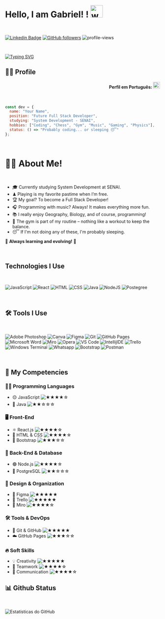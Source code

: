 # Hello, I am Gabriel! ! <img src="https://user-images.githubusercontent.com/72663882/171687151-bb31c996-c9d2-49c8-b593-734946893b23.gif" alt="waving hand gif" aria-hidden="true" width="40" />

<br>

[![Linkedin Badge](https://img.shields.io/badge/-LinkedIn-blue?style=flat-square&logo=Linkedin&logoColor=white&link=https://www.linkedin.com/in/nicholas-carvalho-2b73a5297/)](https://www.linkedin.com/in/gabriel-fernandes-a90649329/)
[![GitHub followers](https://img.shields.io/github/followers/GabrielFerLacerda?label=Follow&style=social)](https://github.com/nicholas-sc-08)
![profile-views](https://komarev.com/ghpvc/?username=GabrielFerLacerda&color=blue)

<br>

[![Typing SVG](https://readme-typing-svg.demolab.com?font=Fira+Code&pause=1000&width=435&lines=Hello+Dev%C2%B4s%2C+Sou+o+Gabriel!+%E2%9C%8C%EF%B8%8F;Futuro+Full-Stack+Developer!+%F0%9F%92%BB;Sejam+bem-vindos(as)+ao+meu+Perfil%F0%9F%A4%93)](https://git.io/typing-svg)

## 👨‍💻 Profile

  <div align="right">
  
#### Perfil em Português: <kbd>[<img title="English" alt="English" src="https://img.icons8.com/color/48/000000/brazil.png" width="22">](https://github.com/GabrielFerLacerda/GabrielFerLacerda/blob/main/README.md)</kbd>

  
  </div>

<br>

```js
const dev = {
  name: "Your Name",
  position: "Future Full Stack Developer",
  studying: "System Development - SENAI",
  hobbies: ["Coding", "Chess", "Gym", "Music", "Gaming", "Physics"],
  status: () => "Probably coding... or sleeping 😴"
};
```

<br>

# 👨‍💻 About Me!

<br>

- 🎓 Currently studying System Development at SENAI.
- ♟ Playing is my favorite pastime when I’m free.
- 🏆 My goal? To become a Full Stack Developer!
- 🎧 Programming with music? Always! It makes everything more fun.
- 📚 I really enjoy Geography, Biology, and of course, programming!
- 💪 The gym is part of my routine – nothing like a workout to keep the balance.
- 😴 If I'm not doing any of these, I'm probably sleeping.

🚀 **Always learning and evolving!** 🚀  

<br>


##  Technologies I Use

<br>

![JavaScript](https://img.shields.io/badge/JavaScript-F7DF1E?style=for-the-badge&logo=javascript&logoColor=black)
![React](https://img.shields.io/badge/React-20232A?style=for-the-badge&logo=react&logoColor=61DAFB)
![HTML](https://img.shields.io/badge/HTML5-E34F26?style=for-the-badge&logo=html5&logoColor=white)
![CSS](https://img.shields.io/badge/CSS3-1572B6?style=for-the-badge&logo=css3&logoColor=white)
![Java](https://img.shields.io/badge/java-%23ED8B00.svg?style=for-the-badge&logo=openjdk&logoColor=black)
![NodeJS](https://img.shields.io/badge/Node%20js-339933?style=for-the-badge&logo=nodedotjs&logoColor=white)
![Postegree](https://img.shields.io/badge/postgresql-4169e1?style=for-the-badge&logo=postgresql&logoColor=white)

<br>

## 🛠  Tools I Use
 
<br>

![Adobe Photoshop](https://img.shields.io/badge/Adobe%20Photoshop-31A8FF?style=for-the-badge&logo=Adobe%20Photoshop&logoColor=black)
![Canva](https://img.shields.io/badge/Canva-%2300C4CC.svg?&style=for-the-badge&logo=Canva&logoColor=black)
![Figma](https://img.shields.io/badge/Figma-090909?style=for-the-badge&logo=figma&logoColor=white)
![Git](https://img.shields.io/badge/GIT-E44C30?style=for-the-badge&logo=git&logoColor=black)
![GitHub Pages](https://img.shields.io/badge/GitHub_Pages-100000?style=for-the-badge&logo=github&logoColor=white)
![Microsoft Word](https://img.shields.io/badge/Microsoft_Word-2B579A?style=for-the-badge&logo=microsoft-word&logoColor=black)
![Miro](https://img.shields.io/badge/Miro-050038?style=for-the-badge&logo=Miro&logoColor=white)
![Opera](https://img.shields.io/badge/Opera-FF1B2D?style=for-the-badge&logo=Opera&logoColor=black)
![VS Code](https://img.shields.io/badge/Visual_Studio_Code-0078D4?style=for-the-badge&logo=visual%20studio%20code&logoColor=black)
![IntellijIDE](https://img.shields.io/badge/IntelliJ_IDEA-000000.svg?style=for-the-badge&logo=intellij-idea&logoColor=white)
![Trello](https://img.shields.io/badge/Trello-0052CC?style=for-the-badge&logo=trello&logoColor=black)
![Windows Terminal](https://img.shields.io/badge/windows%20terminal-4D4D4D?style=for-the-badge&logo=windows%20terminal&logoColor=white)
![Whatsapp](https://img.shields.io/badge/WhatsApp-25D366?style=for-the-badge&logo=whatsapp&logoColor=white)
![Bootstrap](https://img.shields.io/badge/Bootstrap-563D7C?style=for-the-badge&logo=bootstrap&logoColor=white)
![Postman](https://img.shields.io/badge/Postman-FF6C37?style=for-the-badge&logo=Postman&logoColor=white)

<br>


## 🚀 My Competencies

### 👨‍💻  Programming Languages 
- 🟡 JavaScript ![★★★★☆](https://img.shields.io/badge/-4/5-yellow)  
- 🔴 Java ![★★☆☆☆](https://img.shields.io/badge/-2/5-red)  

### 🖥️ Front-End  
- ⚛️ React.js ![★★★★☆](https://img.shields.io/badge/-4/5-lightgrey)  
- 🎨 HTML & CSS ![★★★★☆](https://img.shields.io/badge/-4/5-orange)  
- 💠 Bootstrap ![★★★☆☆](https://img.shields.io/badge/-3/5-purple)  

### 🔧 Back-End & Database 
- 🟢 Node.js ![★★★★☆](https://img.shields.io/badge/-4/5-green)  
- 🐘 PostgreSQL ![★★☆☆☆](https://img.shields.io/badge/-2/5-blue)  

### 🎨 Design & Organization 
- 🎨 Figma ![★★★★★](https://img.shields.io/badge/-5/5-purple)  
- 📌 Trello ![★★★★★](https://img.shields.io/badge/-5/5-blue)  
- 🧠 Miro ![★★★★☆](https://img.shields.io/badge/-4/5-yellow)  

### 🛠️ Tools & DevOps
- 🐙 Git & GitHub ![★★★★★](https://img.shields.io/badge/-5/5-black)  
- ☁️ GitHub Pages ![★★★☆☆](https://img.shields.io/badge/-3/5-lightgrey)  

### 🔥 Soft Skills  
- 💡 Creativity ![★★★★★](https://img.shields.io/badge/-5/5-yellow)  
- 🤝 Teamwork ![★★★★☆](https://img.shields.io/badge/-4/5-green)  
- 📢 Communication ![★★★★☆](https://img.shields.io/badge/-4/5-blue)  

## 📊 Github Status

<br>

![Estatísticas do GitHub](https://github-readme-stats.vercel.app/api?username=GabrielFerLacerda&show_icons=true&theme=dark)
